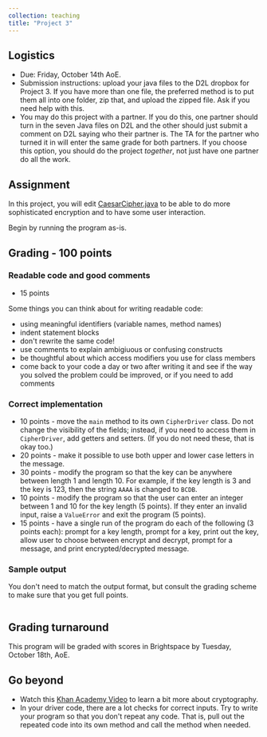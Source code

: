 ```yaml
---
collection: teaching
title: "Project 3"
---
```


## Logistics
* Due: Friday, October 14th AoE.
* Submission instructions: upload your java files to the D2L dropbox for
    Project 3. If you have more than one file, the preferred method is to put them all into one folder, zip
	that, and upload the zipped file. Ask if you need help with this.
* You may do this project with a partner. If you do this, one partner should
	turn in the seven Java files on D2L and the other should just submit a
	comment on D2L saying who their partner is. The TA for the partner who
	turned it in will enter the same grade for both partners. If you choose
	this option, you should do the project *together*, not just have one
	partner do all the work.


## Assignment

In this project, you will edit [CaesarCipher.java]() to be able to do more
sophisticated encryption and to have some user interaction.

Begin by running the program as-is.


## Grading - 100 points

### Readable code and good comments
* 15 points

Some things you can think about for writing readable code:
* using meaningful identifiers (variable names, method names)
* indent statement blocks
* don't rewrite the same code!
* use comments to explain ambigiuous or confusing constructs
* be thoughtful about which access modifiers you use for class members
* come back to your code a day or two after writing it and see if the way you
	solved the problem could be improved, or if you need to add comments

### Correct implementation
* 10 points - move the `main` method to its own `CipherDriver` class. Do not
	change the visibility of the fields; instead, if you need to access them in
	`CipherDriver`, add getters and setters. (If you do not need these, that is
	okay too.)
* 20 points - make it possible to use both upper and lower case letters in the
	message.
* 30 points - modify the program so that the key can be anywhere between length
	1 and length 10. For example, if the key length is 3 and the key is 123,
	then the string `AAAA` is changed to `BCDB`.
* 10 points - modify the program so that the user can enter an integer between 1
	and 10 for the key length (5 points). If they enter an invalid input, raise a `ValueError`
	and exit the program (5 points).
* 15 points - have a single run of the program do each of the following (3
	points each): prompt for a key length, prompt for a key, print out the key,
	allow user to choose between encrypt and decrypt, prompt for a message, and
	print encrypted/decrypted message.

### Sample output

You don't need to match the output format, but consult the grading scheme to
make sure that you get full points.

```
```

## Grading turnaround
This program will be graded with scores in Brightspace by Tuesday, October 18th, AoE.

## Go beyond
* Watch this [Khan Academy Video](https://www.khanacademy.org/computing/code-org/computers-and-the-internet/internet-works/v/the-internet-encryption-and-public-keys) to learn a bit more about cryptography.
* In your driver code, there are a lot checks for correct inputs. Try to write
	your program so that you don't repeat any code. That is, pull out the
	repeated code into its own method and call the method when needed.
